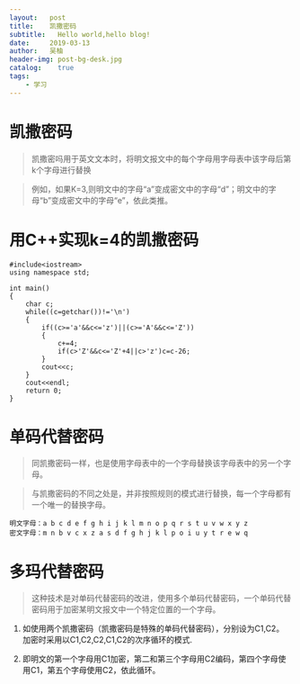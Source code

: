 ```yaml
---
layout:   post
title:    凯撒密码
subtitle:   Hello world,hello blog!
date:     2019-03-13
author:   吴柚
header-img: post-bg-desk.jpg
catalog:    true
tags:
    - 学习
---
```


# 凯撒密码

> 凯撒密吗用于英文文本时，将明文报文中的每个字母用字母表中该字母后第k个字母进行替换

> 例如，如果K=3,则明文中的字母“a”变成密文中的字母“d”；明文中的字母“b”变成密文中的字母“e”，依此类推。

# 用C++实现k=4的凯撒密码

``` 
#include<iostream>
using namespace std;

int main()
{
	char c;
	while((c=getchar())!='\n')
	{
		if((c>='a'&&c<='z')||(c>='A'&&c<='Z'))
		{
			c+=4;
			if(c>'Z'&&c<='Z'+4||c>'z')c=c-26;
		}
		cout<<c; 
	}
	cout<<endl;
	return 0; 
}
``` 
# 单码代替密码

> 同凯撒密码一样，也是使用字母表中的一个字母替换该字母表中的另一个字母。

> 与凯撒密码的不同之处是，并非按照规则的模式进行替换，每一个字母都有一个唯一的替换字母。

``` 
明文字母：a b c d e f g h i j k l m n o p q r s t u v w x y z
密文字母：m n b v c x z a s d f g h j k l p o i u y t r e w q 
```
    
# 多玛代替密码

> 这种技术是对单码代替密码的改进，使用多个单码代替密码，一个单码代替密码用于加密某明文报文中一个特定位置的一个字母。

1. 如使用两个凯撒密码（凯撒密码是特殊的单码代替密码），分别设为C1,C2。 加密时采用以C1,C2,C2,C1,C2的次序循环的模式.

2. 即明文的第一个字母用C1加密，第二和第三个字母用C2编码，第四个字母使用C1，第五个字母使用C2，依此循环。
